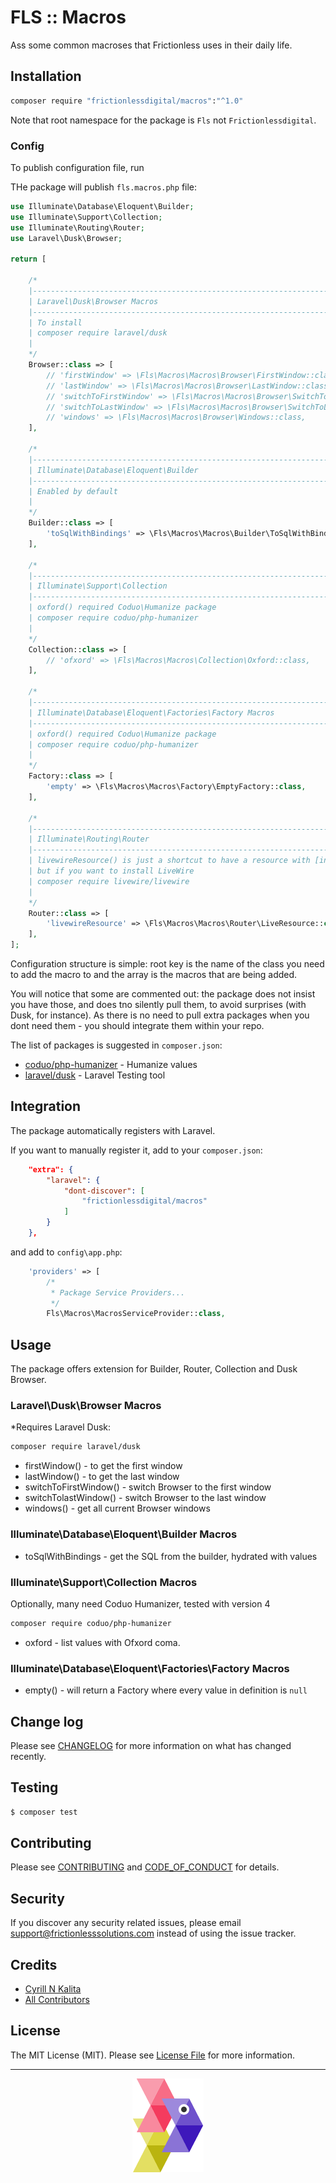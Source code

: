# FLS :: Macros

Ass some common macroses that Frictionless uses in their daily life.

## Installation

```bash
composer require "frictionlessdigital/macros":"^1.0"
```

Note that root namespace for the package is `Fls` not `Frictionlessdigital`.

### Config

To publish configuration file, run

THe package will publish `fls.macros.php` file:
```php
use Illuminate\Database\Eloquent\Builder;
use Illuminate\Support\Collection;
use Illuminate\Routing\Router;
use Laravel\Dusk\Browser;

return [

    /*
    |--------------------------------------------------------------------------
    | Laravel\Dusk\Browser Macros
    |--------------------------------------------------------------------------
    | To install
    | composer require laravel/dusk
    |
    */
    Browser::class => [
        // 'firstWindow' => \Fls\Macros\Macros\Browser\FirstWindow::class,
        // 'lastWindow' => \Fls\Macros\Macros\Browser\LastWindow::class,
        // 'switchToFirstWindow' => \Fls\Macros\Macros\Browser\SwitchToFirstWindow::class,
        // 'switchToLastWindow' => \Fls\Macros\Macros\Browser\SwitchToLastWindow::class,
        // 'windows' => \Fls\Macros\Macros\Browser\Windows::class,
    ],

    /*
    |--------------------------------------------------------------------------
    | Illuminate\Database\Eloquent\Builder
    |--------------------------------------------------------------------------
    | Enabled by default
    |
    */
    Builder::class => [
        'toSqlWithBindings' => \Fls\Macros\Macros\Builder\ToSqlWithBindings::class,
    ],

    /*
    |--------------------------------------------------------------------------
    | Illuminate\Support\Collection
    |--------------------------------------------------------------------------
    | oxford() required Coduo\Humanize package
    | composer require coduo/php-humanizer
    |
    */
    Collection::class => [
        // 'ofxord' => \Fls\Macros\Macros\Collection\Oxford::class,
    ],

    /*
    |--------------------------------------------------------------------------
    | Illuminate\Database\Eloquent\Factories\Factory Macros
    |--------------------------------------------------------------------------
    | oxford() required Coduo\Humanize package
    | composer require coduo/php-humanizer
    |
    */
    Factory::class => [
        'empty' => \Fls\Macros\Macros\Factory\EmptyFactory::class,
    ],

    /*
    |--------------------------------------------------------------------------
    | Illuminate\Routing\Router
    |--------------------------------------------------------------------------
    | livewireResource() is just a shortcut to have a resource with [index, create, show, edit] methods only
    | but if you want to install LiveWire
    | composer require livewire/livewire
    |
    */
    Router::class => [
        'livewireResource' => \Fls\Macros\Macros\Router\LiveResource::class,
    ],
];
```

Configuration structure is simple: root key is the name of the class you need to add the macro to
and the array is the macros that are being added.

You will notice that some are commented out: the package does not insist you have those, and does tno silently pull them, to avoid surprises (with Dusk, for instance). As there is no need to pull extra packages when you dont need them - you should integrate them within your repo.

The list of packages is suggested in `composer.json`:

* [coduo/php-humanizer](https://github.com/coduo/php-humanizer) - Humanize values
* [laravel/dusk](https://github.com/laravel/dusk) - Laravel Testing tool

## Integration

The package automatically registers with Laravel.

If you want to manually register it, add to your `composer.json`:
```json
    "extra": {
        "laravel": {
            "dont-discover": [
                "frictionlessdigital/macros"
            ]
        }
    },
```
and add to `config\app.php`:
```php
    'providers' => [
        /*
         * Package Service Providers...
         */
        Fls\Macros\MacrosServiceProvider::class,
```

## Usage

The package offers extension for Builder, Router, Collection and Dusk Browser.

### Laravel\Dusk\Browser Macros
\*Requires Laravel Dusk:

```bash
composer require laravel/dusk
```

* firstWindow() - to get the first window
* lastWindow() - to get the last window
* switchToFirstWindow() - switch Browser to the first window
* switchTolastWindow() - switch Browser to the last window
* windows() - get all current Browser windows

### Illuminate\Database\Eloquent\Builder Macros

* toSqlWithBindings - get the SQL from the builder, hydrated with values

### Illuminate\Support\Collection Macros
Optionally, many need Coduo Humanizer, tested with version 4

```bash
composer require coduo/php-humanizer
```
* oxford - list values with Ofxord coma.

### Illuminate\Database\Eloquent\Factories\Factory Macros

* empty() - will return a Factory where every value in definition is `null`

## Change log

Please see [CHANGELOG](CHANGELOG.md) for more information on what has changed recently.

## Testing

``` bash
$ composer test
```

## Contributing

Please see [CONTRIBUTING](CONTRIBUTING.md) and [CODE_OF_CONDUCT](CODE_OF_CONDUCT.md) for details.

## Security

If you discover any security related issues, please email support@frictionlesssolutions.com instead of using the issue tracker.

## Credits

- [Cyrill N Kalita][link-author]
- [All Contributors][link-contributors]

## License

The MIT License (MIT). Please see [License File](LICENSE.md) for more information.

[link-author]: https://github.com/nickfls
[link-contributors]: ../../contributors

___

<p align="center"><a href="http://frictionlesssolutions.com" title="Fricitonless Solutions Inc."><img src="./resources/docs/gramma.png"></a></p>
